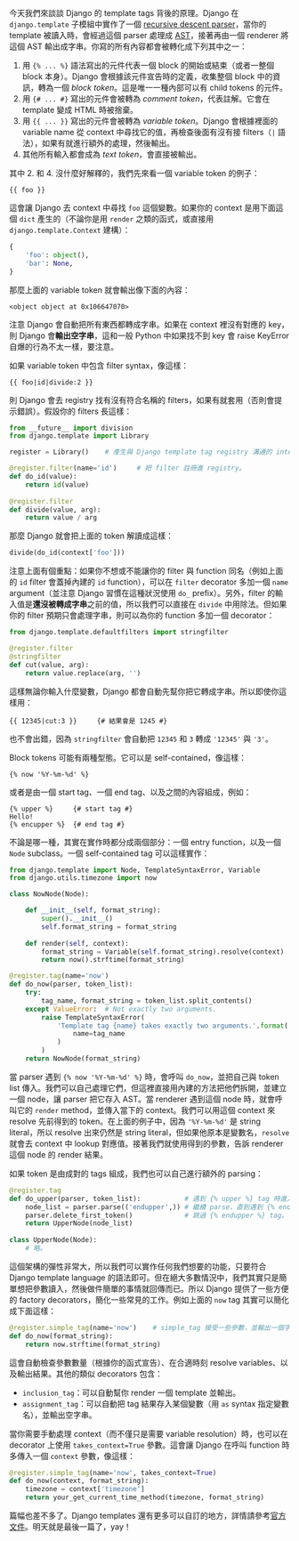 今天我們來談談 Django 的 template tags 背後的原理。Django 在 `django.template` 子模組中實作了一個 [recursive descent parser](http://en.wikipedia.org/wiki/Recursive_descent_parser)，當你的 template 被讀入時，會經過這個 parser 處理成 [AST](http://zh.wikipedia.org/wiki/抽象語法樹)，接著再由一個 renderer 將這個 AST 輸出成字串。你寫的所有內容都會被轉化成下列其中之一：

1. 用 `{% ... %}` 語法寫出的元件代表一個 block 的開始或結束（或者一整個 block 本身）。Django 會根據該元件宣告時的定義，收集整個 block 中的資訊，轉為一個 *block token*。這是唯一一種內部可以有 child tokens 的元件。
2. 用 `{# ... #}` 寫出的元件會被轉為 *comment token*，代表註解。它會在 template 變成 HTML 時被捨棄。
3. 用 `{{ ... }}` 寫出的元件會被轉為 *variable token*。Django 會根據裡面的 variable name 從 context 中尋找它的值，再檢查後面有沒有接 filters（`|` 語法），如果有就進行額外的處理，然後輸出。
4. 其他所有輸入都會成為 *text token*，會直接被輸出。

其中 2. 和 4. 沒什麼好解釋的，我們先來看一個 variable token 的例子：

```
{{ foo }}
```

這會讓 Django 去 context 中尋找 `foo` 這個變數。如果你的 context 是用下面這個 `dict` 產生的（不論你是用 `render` 之類的函式，或直接用 `django.template.Context` 建構）：

```python
{
    'foo': object(),
    'bar': None,
}
```

那麼上面的 variable token 就會輸出像下面的內容：

```
<object object at 0x106647070>
```

注意 Django 會自動把所有東西都轉成字串。如果在 context 裡沒有對應的 key，則 Django 會**輸出空字串**，這和一般 Python 中如果找不到 key 會 raise KeyError 自爆的行為不太一樣，要注意。

如果 variable token 中包含 filter syntax，像這樣：

```
{{ foo|id|divide:2 }}
```

則 Django 會去 registry 找有沒有符合名稱的 filters，如果有就套用（否則會提示錯誤）。假設你的 filters 長這樣：

```python
from __future__ import division
from django.template import Library

register = Library()    # 產生與 Django template tag registry 溝通的 interface。

@register.filter(name='id')     # 把 filter 註冊進 registry。
def do_id(value):
    return id(value)
    
@register.filter
def divide(value, arg):
    return value / arg
```

那麼 Django 就會把上面的 token 解讀成這樣：

```python
divide(do_id(context['foo']))
```

注意上面有個重點：如果你不想或不能讓你的 filter 與 function 同名（例如上面的 `id` filter 會蓋掉內建的 `id` function），可以在 `filter` decorator 多加一個 `name` argument（並注意 Django 習慣在這種狀況使用 `do_` prefix）。另外，filter 的輸入值是**還沒被轉成字串**之前的值，所以我們可以直接在 `divide` 中用除法。但如果你的 filter 預期只會處理字串，則可以為你的 function 多加一個 decorator：

```python
from django.template.defaultfilters import stringfilter

@register.filter
@stringfilter
def cut(value, arg):
    return value.replace(arg, '')
```

這樣無論你輸入什麼變數，Django 都會自動先幫你把它轉成字串。所以即使你這樣用：

```
{{ 12345|cut:3 }}     {# 結果會是 1245 #}
```

也不會出錯，因為 `stringfilter` 會自動把 `12345` 和 `3` 轉成 `'12345'` 與 `'3'`。

Block tokens 可能有兩種型態。它可以是 self-contained，像這樣：

```
{% now '%Y-%m-%d' %}
```

或者是由一個 start tag、一個 end tag、以及之間的內容組成，例如：

```
{% upper %}     {# start tag #}
Hello!
{% encupper %}  {# end tag #}
```

不論是哪一種，其實在實作時都分成兩個部分：一個 entry function，以及一個 `Node` subclass。一個 self-contained tag 可以這樣實作：

```python
from django.template import Node, TemplateSyntaxError, Variable
from django.utils.timezone import now

class NowNode(Node):

    def __init__(self, format_string):
        super().__init__()
        self.format_string = format_string
        
    def render(self, context):
        format_string = Variable(self.format_string).resolve(context)
        return now().strftime(format_string)

@register.tag(name='now')
def do_now(parser, token_list):
    try:
        tag_name, format_string = token_list.split_contents()
    except ValueError:  # Not exactly two arguments.
        raise TemplateSyntaxError(
            'Template tag {name} takes exactly two arguments.'.format(
                name=tag_name
            )
        )
    return NowNode(format_string)
```

當 parser 遇到 `{% now '%Y-%m-%d' %}` 時，會呼叫 `do_now`，並把自己與 token list 傳入。我們可以自己處理它們，但這裡直接用內建的方法把他們拆開，並建立一個 node，讓 parser 把它存入 AST。當 renderer 遇到這個 node 時，就會呼叫它的 `render` method，並傳入當下的 context。我們可以用這個 context 來 resolve 先前得到的 token。在上面的例子中，因為 `'%Y-%m-%d'` 是 string literal，所以 resolve 出來仍然是 string literal，但如果他原本是變數名，`resolve` 就會去 context 中 lookup 對應值。接著我們就使用得到的參數，告訴 renderer 這個 node 的 render 結果。

如果 token 是由成對的 tags 組成，我們也可以自己進行額外的 parsing：

```python
@register.tag
def do_upper(parser, token_list):           # 遇到 {% upper %} tag 時進入。
    node_list = parser.parse(('endupper',)) # 繼續 parse，直到遇到 {% endupper %}。
    parser.delete_first_token()             # 跳過 {% endupper %} tag。
    return UpperNode(node_list)
    
class UpperNode(Node):
    # 略。
```

這個架構的彈性非常大，所以我們可以實作任何我們想要的功能，只要符合 Django template language 的語法即可。但在絕大多數情況中，我們其實只是簡單想把參數讀入，然後做件簡單的事情就回傳而已。所以 Django 提供了一些方便的 factory decorators，簡化一些常見的工作。例如上面的 `now` tag 其實可以簡化成下面這樣：

```python
@register.simple_tag(name='now')    # simple_tag 接受一些參數，並輸出一個字串。
def do_now(format_string):
    return now.strftime(format_string)
```

這會自動檢查參數數量（根據你的函式宣告）、在合適時刻 resolve variables、以及輸出結果。其他的類似 decorators 包含：

* `inclusion_tag`：可以自動幫你 render 一個 template 並輸出。
* `assignment_tag`：可以自動把 tag 結果存入某個變數（用 `as` syntax 指定變數名），並輸出空字串。

當你需要手動處理 context（而不僅只是需要 variable resolution）時，也可以在 decorator 上使用 `takes_context=True` 參數。這會讓 Django 在呼叫 function 時多傳入一個 `context` 參數，像這樣：

```python
@register.simple_tag(name='now', takes_context=True)
def do_now(context, format_string):
    timezone = context['timezone']
    return your_get_current_time_method(timezone, format_string)
```

篇幅也差不多了。Django templates 還有更多可以自訂的地方，詳情請參考[官方文件](https://docs.djangoproject.com/en/dev/howto/custom-template-tags/)。明天就是最後一篇了，yay！
